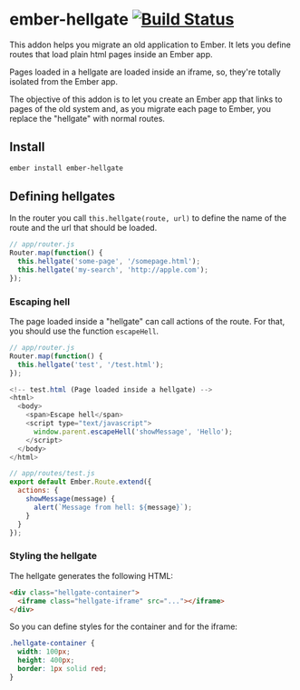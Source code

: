 # ember-hellgate [![Build Status](https://travis-ci.org/diogomafra/ember-hellgate.svg?branch=master)](https://travis-ci.org/diogomafra/ember-hellgate)

This addon helps you migrate an old application to Ember. It lets you define routes that load plain html pages inside an Ember app.

Pages loaded in a hellgate are loaded inside an iframe, so, they're totally isolated from the Ember app.

The objective of this addon is to let you create an Ember app that links to pages of the old system and, as you migrate each page to Ember, you replace the "hellgate" with normal routes.

## Install
```bash
ember install ember-hellgate
```


## Defining hellgates

In the router you call `this.hellgate(route, url)` to define the name of the route and the url that should be loaded.

```js
// app/router.js
Router.map(function() {
  this.hellgate('some-page', '/somepage.html');
  this.hellgate('my-search', 'http://apple.com');
});
```

### Escaping hell

The page loaded inside a "hellgate" can call actions of the route. For that, you should use the function `escapeHell`.

```js
// app/router.js
Router.map(function() {
  this.hellgate('test', '/test.html');
});
```


```js
<!-- test.html (Page loaded inside a hellgate) -->
<html>
  <body>
    <span>Escape hell</span>
    <script type="text/javascript">
      window.parent.escapeHell('showMessage', 'Hello');
    </script>
  </body>
</html>
```

```js
// app/routes/test.js
export default Ember.Route.extend({
  actions: {
    showMessage(message) {
      alert(`Message from hell: ${message}`);
    }
  }
});
```

### Styling the hellgate

The hellgate generates the following HTML:

```html
<div class="hellgate-container">
  <iframe class="hellgate-iframe" src="..."></iframe>
</div>
```

So you can define styles for the container and for the iframe:

```css
.hellgate-container {
  width: 100px;
  height: 400px;
  border: 1px solid red;
}
```

